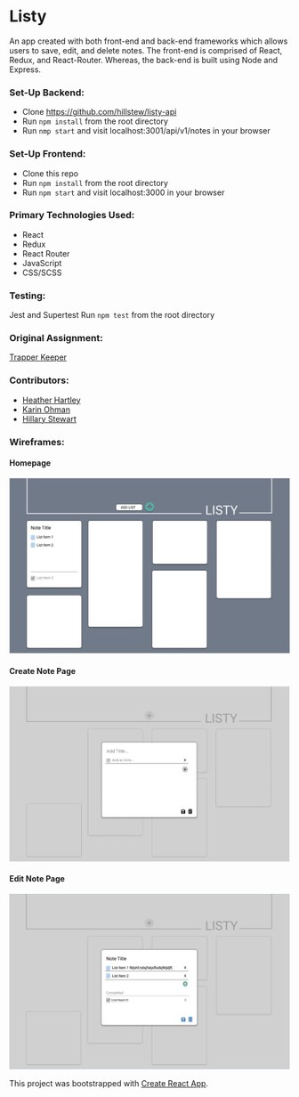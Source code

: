 # Listy

An app created with both front-end and back-end frameworks which allows users to save, edit, and delete notes. The front-end is comprised of React, Redux, and React-Router. Whereas, the back-end is built using Node and Express.

### Set-Up Backend:
- Clone https://github.com/hillstew/listy-api
- Run `npm install` from the root directory
- Run `nmp start` and visit localhost:3001/api/v1/notes in your browser

### Set-Up Frontend:
- Clone this repo  
- Run `npm install` from the root directory  
- Run `npm start` and visit localhost:3000 in your browser  

### Primary Technologies Used:
* React
* Redux
* React Router
* JavaScript
* CSS/SCSS

### Testing:
Jest and Supertest 
Run `npm test` from the root directory  

### Original Assignment: 
[Trapper Keeper](http://frontend.turing.io/projects/trapper-keeper.html)  

### Contributors:  
- [Heather Hartley](https://github.com/hlhartley)
- [Karin Ohman](https://github.com/kaohman)
- [Hillary Stewart](https://github.com/hillstew)

### Wireframes:
#### Homepage
![Wireframes-homepage](./public/assets/Listy-homepage-wireframe.png)
#### Create Note Page
![Wireframes-createnote](./public/assets/Listy-createnote-wireframe.png)
#### Edit Note Page
![Wireframes-editnote](./public/assets/Listy-editnote-wireframe.png)

This project was bootstrapped with [Create React App](https://github.com/facebook/create-react-app).

